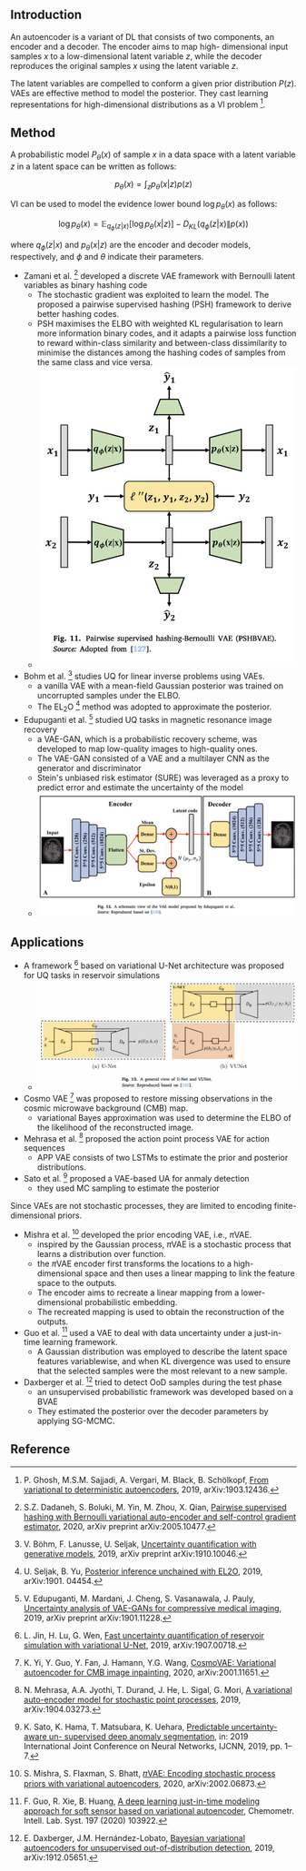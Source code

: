 ## Introduction

An autoencoder is a variant of DL that consists of two components, an encoder and a decoder. The encoder aims to map high- dimensional input samples $x$ to a low-dimensional latent variable $z$, while the decoder reproduces the original samples $x$ using the latent variable $z$.

The latent variables are compelled to conform a given prior distribution $P(z)$.  VAEs are effective method to model the posterior. They cast learning representations for high-dimensional distributions as a VI problem [^1].

## Method

A probabilistic model $P_\theta(x)$ of sample $x$ in a data space with a latent variable $z$ in a latent space can be written as follows:

$$
p_\theta(x)=\int_z p_\theta(x|z)p(z)
$$

VI can be used to model the evidence lower bound $\log p_\theta(x)$ as follows:

$$
\log p_\theta(x) = \mathbb{E}_{q_\phi(z|x)}[\log p_\theta(x|z)] - D_{KL}(q_\phi(z|x)\|p(x))
$$

where $q_\phi(z|x)$ and $p_\theta(x|z)$ are the encoder and decoder models, respectively, and $\phi$ and $\theta$ indicate their parameters.

- Zamani et al. [^2] developed a discrete VAE framework with Bernoulli latent variables as binary hashing code
	- The stochastic gradient was exploited to learn the model. The proposed a pairwise supervised hashing (PSH) framework to derive better hashing codes.
	- PSH maximises the ELBO with weighted KL regularisation to learn more information binary codes, and it adapts a pairwise loss function to reward within-class similarity and between-class dissimilarity to minimise the distances among the hashing codes of samples from the same class and vice versa.
	- ![PSHBVAE.png](../../_media/PSHBVAE.png)
- Bohm et al. [^3] studies UQ for linear inverse problems using VAEs.
	- a vanilla VAE with a mean-field Gaussian posterior was trained on uncorrupted samples under the ELBO.
	- The EL$_2$O [^4] method was adopted to approximate the posterior.
- Edupuganti et al. [^5] studied UQ tasks in magnetic resonance image recovery
	- a VAE-GAN, which is a probabilistic recovery scheme, was developed to map low-quality images to high-quality ones.
	- The VAE-GAN consisted of a VAE and a multilayer CNN as the generator and discriminator
	- Stein's unbiased risk estimator (SURE) was leveraged as a proxy to predict error and estimate the uncertainty of the model
	- ![Edupuganti.png](../../_media/Edupuganti.png)

## Applications

- A framework [^6] based on variational U-Net architecture was proposed for UQ tasks in reservoir simulations
	- ![VUNet.png](../../_media/VUNet.png)
- Cosmo VAE [^7] was proposed to restore missing observations in the cosmic microwave background (CMB) map.
	- variational Bayes approximation was used to determine the ELBO of the likelihood of the reconstructed image.
- Mehrasa et al. [^8] proposed the action point process VAE for action sequences
	- APP VAE consists of two LSTMs to estimate the prior and posterior distributions.
- Sato et al. [^9] proposed a VAE-based UA for anmaly detection
	- they used MC sampling to estimate the posterior

Since VAEs are not stochastic processes, they are limited to encoding finite-dimensional priors.
- Mishra et al. [^10] developed the prior encoding VAE, i.e., $\pi$VAE.
	- inspired by the Gaussian process, $\pi$VAE is a stochastic process that learns a distribution over function.
	- the $\pi$VAE encoder first transforms the locations to a high-dimensional space and then uses a linear mapping to link the feature space to the outputs.
	- The encoder aims to recreate a linear mapping from a lower-dimensional probabilistic embedding.
	- The recreated mapping is used to obtain the reconstruction of the outputs.
- Guo et al. [^11] used a VAE to deal with data uncertainty under a just-in-time learning framework.
	-  A Gaussian distribution was employed to describe the latent space features variablewise, and when KL divergence was used to ensure that the selected samples were the most relevant to a new sample.
- Daxberger et al. [^12] tried to detect OoD samples during the test phase
	- an unsupervised probabilistic framework was developed based on a BVAE
	- They estimated the posterior over the decoder parameters by applying SG-MCMC.



## Reference

[^1]: P. Ghosh, M.S.M. Sajjadi, A. Vergari, M. Black, B. Schölkopf, [From variational to deterministic autoencoders](https://arxiv.org/abs/1903.12436), 2019, arXiv:1903.12436.

[^2]: S.Z. Dadaneh, S. Boluki, M. Yin, M. Zhou, X. Qian, [Pairwise supervised hashing with Bernoulli variational auto-encoder and self-control gradient estimator](https://arxiv.org/abs/2005.10477), 2020, arXiv preprint arXiv:2005.10477.

[^3]: V. Böhm, F. Lanusse, U. Seljak, [Uncertainty quantification with generative models](https://arxiv.org/abs/1910.10046), 2019, arXiv preprint arXiv:1910.10046.

[^4]: U. Seljak, B. Yu, [Posterior inference unchained with EL2O](https://arxiv.org/abs/1901.04454), 2019, arXiv:1901. 04454.

[^5]: V. Edupuganti, M. Mardani, J. Cheng, S. Vasanawala, J. Pauly, [Uncertainty analysis of VAE-GANs for compressive medical imaging](https://arxiv.org/abs/1901.11228), 2019, arXiv preprint arXiv:1901.11228.

[^6]: L. Jin, H. Lu, G. Wen, [Fast uncertainty quantification of reservoir simulation with variational U-Net](https://arxiv.org/abs/1907.00718), 2019, arXiv:1907.00718.

[^7]: K. Yi, Y. Guo, Y. Fan, J. Hamann, Y.G. Wang, [CosmoVAE: Variational autoencoder for CMB image inpainting](https://arxiv.org/abs/2001.11651), 2020, arXiv:2001.11651.

[^8]: N. Mehrasa, A.A. Jyothi, T. Durand, J. He, L. Sigal, G. Mori, [A variational auto-encoder model for stochastic point processes](https://arxiv.org/abs/1904.03273), 2019, arXiv:1904.03273.

[^9]: K. Sato, K. Hama, T. Matsubara, K. Uehara, [Predictable uncertainty-aware un- supervised deep anomaly segmentation](https://ieeexplore.ieee.org/document/8852144), in: 2019 International Joint Conference on Neural Networks, IJCNN, 2019, pp. 1–7.

[^10]: S. Mishra, S. Flaxman, S. Bhatt, [𝜋VAE: Encoding stochastic process priors with variational autoencoders](https://arxiv.org/abs/2002.06873), 2020, arXiv:2002.06873.

[^11]: F. Guo, R. Xie, B. Huang, [A deep learning just-in-time modeling approach for soft sensor based on variational autoencoder](https://www.sciencedirect.com/science/article/abs/pii/S0169743919307622), Chemometr. Intell. Lab. Syst. 197 (2020) 103922.

[^12]: E. Daxberger, J.M. Hernández-Lobato, [Bayesian variational autoencoders for unsupervised out-of-distribution detection](https://arxiv.org/abs/1912.05651), 2019, arXiv:1912.05651.

